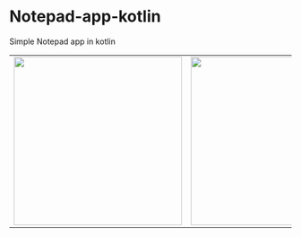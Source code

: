 # Notepad-app-kotlin
Simple Notepad app in kotlin

<table>
  <tr>
    <td>
       <img src="https://drive.google.com/uc?id=1E3yasgUNLSVqE6TLPntorEJEBITPhKDh" width="300" >
    </td>
    <td>
      <img src="https://drive.google.com/uc?id=1BLilYdcP7wlmplNGJwDrPOV2xqrUd0-t" width="300">
    </td> 
    <td>
      <img src="https://drive.google.com/uc?id=1SHzADs7_l4xlDDiK0NxX3cT1MqWJgaDb" width="300">
    </td>    
  </tr>
 
</table>
